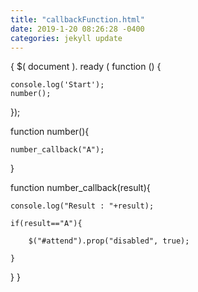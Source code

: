 ```yaml
---
title: "callbackFunction.html"
date: 2019-1-20 08:26:28 -0400
categories: jekyll update
---
```



{
$( document ). ready ( function () { 
  
	console.log('Start');
	number();

});

function number(){

	number_callback("A");

}


function number_callback(result){

	console.log("Result : "+result);

	if(result=="A"){

		$("#attend").prop("disabled", true);

	}
}
}
